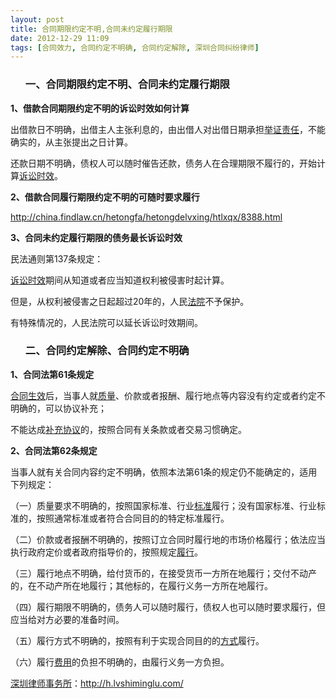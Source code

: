 ```yaml
---
layout: post
title: 合同期限约定不明,合同未约定履行期限
date: 2012-12-29 11:09
tags: [合同效力, 合同约定不明确, 合同约定解除, 深圳合同纠纷律师]
---
```

<ol>
<h3>一、合同期限约定不明、合同未约定履行期限</h3>
</ol>
<strong>1、借款合同期限约定不明的诉讼时效如何计算</strong>

出借款日不明确，出借主人主张利息的，由出借人对出借日期承担<a href="http://h.lvshiminglu.com/law/943.html">举证责任</a>，不能确实的，从主张提出之日计算。

还款日期不明确，债权人可以随时催告还款，债务人在合理期限不履行的，开始计算<a href="http://h.lvshiminglu.com/law/881.html">诉讼时效</a>。

<strong>2、借款合同履行期限约定不明的可随时要求履行</strong>

http://china.findlaw.cn/hetongfa/hetongdelvxing/htlxqx/8388.html

<strong>3、合同未约定履行期限的债务最长诉讼时效</strong>

民法通则第137条规定：

<a href="http://h.lvshiminglu.com/law/879.html">诉讼时效</a>期间从知道或者应当知道权利被侵害时起计算。

但是，从权利被侵害之日起超过20年的，人民<a href="http://h.lvshiminglu.com/law/664.html">法院</a>不予保护。

有特殊情况的，人民法院可以延长诉讼时效期间。
<ol>
<h3>二、合同约定解除、合同约定不明确</h3>
</ol>
<strong>1、合同法第61条规定</strong>

<a href="http://h.lvshiminglu.com/law/697.html">合同生效</a>后，当事人就<a href="http://h.lvshiminglu.com/law/937.html">质量</a>、价款或者报酬、履行地点等内容没有约定或者约定不明确的，可以协议补充；

不能达成<a href="http://h.lvshiminglu.com/law/899.html">补充协议</a>的，按照合同有关条款或者交易习惯确定。

<strong>2、合同法第62条规定</strong>

当事人就有关合同内容约定不明确，依照本法第61条的规定仍不能确定的，适用下列规定：

（一）质量要求不明确的，按照国家标准、行业<a href="http://h.lvshiminglu.com/law/872.html">标准</a>履行；没有国家标准、行业标准的，按照通常标准或者符合合同目的的特定标准履行。

（二）价款或者报酬不明确的，按照订立合同时履行地的市场价格履行；依法应当执行政府定价或者政府指导价的，按照规定<a href="http://h.lvshiminglu.com/law/724.html">履行</a>。

（三）履行地点不明确，给付货币的，在接受货币一方所在地履行；交付不动产的，在不动产所在地履行；其他标的，在履行义务一方所在地履行。

（四）履行期限不明确的，债务人可以随时履行，债权人也可以随时要求履行，但应当给对方必要的准备时间。

（五）履行方式不明确的，按照有利于实现合同目的的<a href="http://h.lvshiminglu.com/law/708.html">方式</a>履行。

（六）履行<a href="http://h.lvshiminglu.com/law/330.html">费用</a>的负担不明确的，由履行义务一方负担。

<a href="http://h.lvshiminglu.com/">深圳律师事务所</a>：<a href="http://h.lvshiminglu.com/">http://h.lvshiminglu.com/</a>

